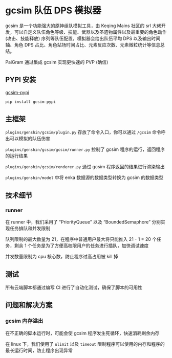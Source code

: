 # gcsim 队伍 DPS 模拟器

gcsim 是一个功能强大的原神组队模拟工具，由 Keqing Mains 社区的 srl 大佬开发，可以自定义队伍角色等级、技能、武器以及圣遗物属性以及最重要的角色动作 (攻击、技能释放) 序列等队伍配置，模拟器会给出队伍平均 DPS 以及输出时间轴、角色 DPS 占比、角色站场时间占比、元素反应次数、元素微粒统计等信息总结。

PaiGram 通过集成 gcsim 实现更快速的 PVP (确信)

## PYPI 安装

[gcsim-pypi](https://pypi.org/project/gcsim-pypi)

```bash
pip install gcsim-pypi
```

## 主框架

`plugins/genshin/gcsim/plugin.py` 存放了命令入口，你可以通过 `/gcsim` 命令呼出可以模拟的队伍伤害

`plugins/genshin/gcsim/gcsim/runner.py` 控制了 gcsim 程序的运行，返回程序的运行结果

`plugins/genshin/gcsim/renderer.py` 通过 gcsim 程序返回的结果进行渲染输出

`plugins/genshin/model` 中将 enka 数据源的数据类型转换为 gcsim 的数据类型

## 技术细节

### runner

在 runner 中，我们采用了 “PriorityQueue” 以及 “BoundedSemaphore” 分别实现任务排队和并发限制

队列限制的最大数量为 21，在程序中普通用户最大将只能推入 21 - 1 = 20 个任务，剩余 1 个任务是为了方便高权限用户的任务进行插队，加快调试速度

并发数量限制为 cpu 核心数，防止程序过高占用被 kill 掉

## 测试

所有云端脚本都通过编写 CI 进行了自动化测试，确保了脚本的可用性

## 问题和解决方案

### gcsim 内存溢出

在不正确的脚本运行时，可能会使 gcsim 程序发生死循环，快速消耗剩余内存

在 linux 下，我们使用了 `ulimit` 以及 `timeout` 限制程序可以使用的内存和程序的最长运行时间，防止程序出现异常
